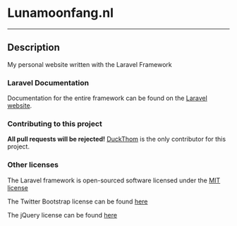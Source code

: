 # Lunamoonfang.nl

* * *

## Description

My personal website written with the Laravel Framework

### Laravel Documentation

Documentation for the entire framework can be found on the [Laravel website](http://laravel.com/docs).

### Contributing to this project

**All pull requests will be rejected!**
[DuckThom](https://github.com/DuckThom) is the only contributor for this project.

### Other licenses

The Laravel framework is open-sourced software licensed under the [MIT license](http://opensource.org/licenses/MIT)

The Twitter Bootstrap license can be found [here](https://github.com/twbs/bootstrap/blob/master/LICENSE)

The jQuery license can be found [here](https://jquery.org/license/)